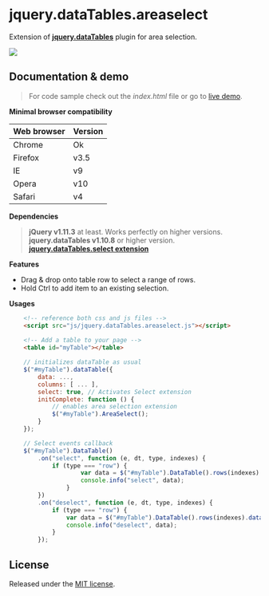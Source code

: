 # jquery.dataTables.areaselect

Extension of **[jquery.dataTables](https://www.datatables.net/)** plugin for area selection.

![](http://acuisinier.com/images/jquery.dataTables.multiselect.png)

## Documentation & demo

> For code sample check out the *index.html* file or go to [live demo](http://acuisinier.com/demo/jquery.dataTables.areaselect).
  
**Minimal browser compatibility**

Web browser|Version 
---|---
Chrome|Ok
Firefox|v3.5
IE|v9
Opera|v10
Safari|v4

**Dependencies**

> **jQuery v1.11.3** at least. Works perfectly on higher versions.  
> **jquery.dataTables v1.10.8** or higher version.
> **[jquery.dataTables.select extension](https://github.com/DataTables/Select)**


**Features**

- Drag & drop onto table row to select a range of rows.
- Hold Ctrl to add item to an existing selection.
  
**Usages**

```html
	<!-- reference both css and js files -->
    <script src="js/jquery.dataTables.areaselect.js"></script>
    
	<!-- Add a table to your page -->
	<table id="myTable"></table>
 ```
 
```javascript
	// initializes dataTable as usual
	$("#myTable").dataTable({
		data: ...,
		columns: [ ... ],
		select: true, // Activates Select extension
		initComplete: function () {
			// enables area selection extension
			$("#myTable").AreaSelect();
		}
	});
```
 
```javascript
	// Select events callback
	$("#myTable").DataTable()
		.on("select", function (e, dt, type, indexes) {
			if (type === "row") {
		        	var data = $("#myTable").DataTable().rows(indexes).data()[0];
		        	console.info("select", data);
		    	}
		})
		.on("deselect", function (e, dt, type, indexes) {
			if (type === "row") {
				var data = $("#myTable").DataTable().rows(indexes).data();
				console.info("deselect", data);
			}
		});
```

## License

Released under the [MIT license](http://www.opensource.org/licenses/MIT).
